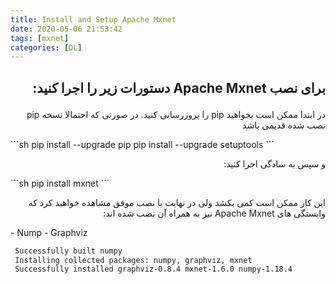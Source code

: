 ```yaml
---
title: Install and Setup Apache Mxnet
date: 2020-05-06 21:53:42
tags: [mxnet]
categories: [DL]
---
```



## <p dir='rtl'>برای نصب Apache Mxnet دستورات زیر را اجرا کنید:</p>

<p dir='rtl'>در ابتدا ممکن است بخواهید pip را بروزرسانی کنید. در صورتی که احتمالا نسخه pip نصب شده قدیمی باشد</p>
‍‍‍‍‍‍‍‍‍‍‍‍```sh
pip install --upgrade pip
pip install --upgrade setuptools
```

<p dir='rtl'>و سپس به سادگی اجرا کنید:</p>
‍‍‍‍‍‍‍‍‍‍‍‍```sh
pip install mxnet
```

<p dir='rtl'>این کار ممکن است کمی بکشد ولی در نهایت با نصب موفق مشاهده خواهید کرد که وابستگی های  Apache Mxnet نیز به همراه آن نصب شده اند:</p>
- Nump
- Graphviz

```sh
 Successfully built numpy
 Installing collected packages: numpy, graphviz, mxnet
 Successfully installed graphviz-0.8.4 mxnet-1.6.0 numpy-1.18.4
```